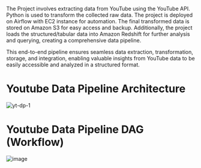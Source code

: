 The Project involves extracting data from YouTube using the YouTube API. Python is used to transform the collected raw data. The project is deployed on Airflow with EC2 instance for automation. The final transformed data is stored on Amazon S3 for easy access and backup. Additionally, the project loads the structured/tabular data into Amazon Redshift for further analysis and querying, creating a comprehensive data pipeline.

This end-to-end pipeline ensures seamless data extraction, transformation, storage, and integration, enabling valuable insights from YouTube data to be easily accessible and analyzed in a structured format.

# Youtube Data Pipeline Architecture
![yt-dp-1](https://github.com/riti215/Youtube_Data_Pipeline/assets/57587827/ef0732a1-605d-478e-af65-5a84d540a6a7)

# Youtube Data Pipeline DAG (Workflow)
![image](https://github.com/riti215/Youtube_Data_Pipeline/assets/57587827/9e18f305-2796-4ed5-bfe5-8d29f9e7064b)
